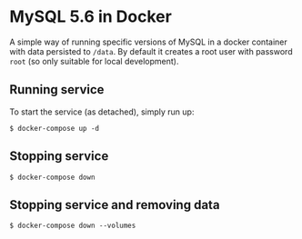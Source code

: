 # MySQL 5.6 in Docker
A simple way of running specific versions of MySQL in a
docker container with data persisted to `/data`. By default
it creates a root user with password `root` (so only suitable
for local development).

## Running service
To start the service (as detached), simply run up:
```
$ docker-compose up -d
```

## Stopping service
```
$ docker-compose down
```

## Stopping service and removing data
```
$ docker-compose down --volumes
```